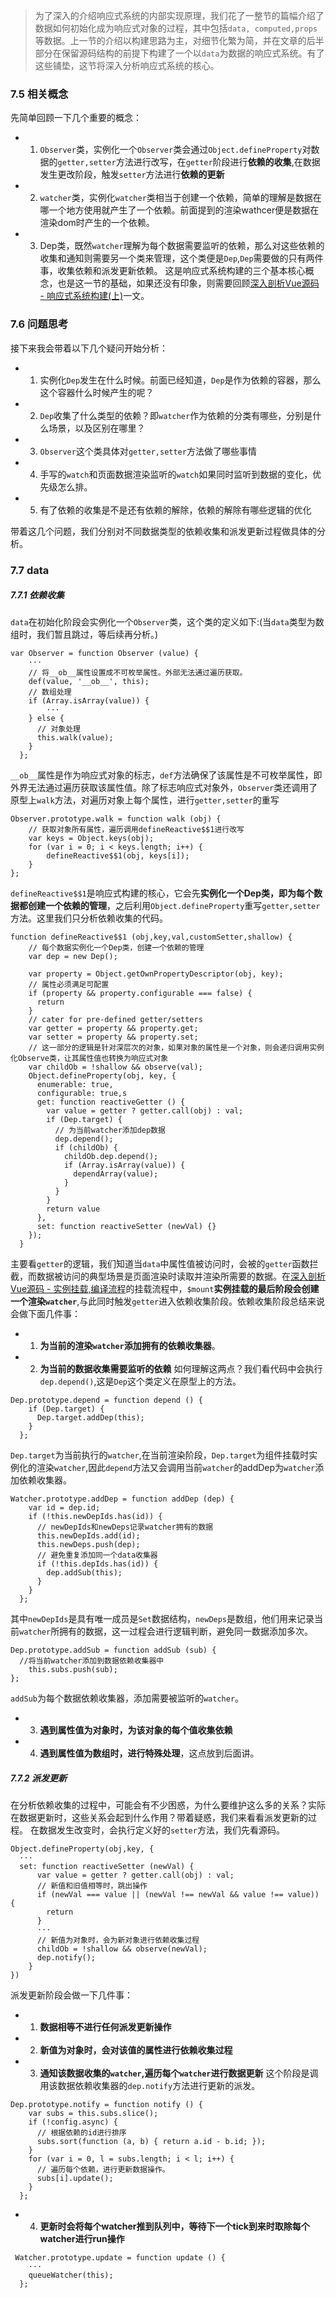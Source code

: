 >为了深入的介绍响应式系统的内部实现原理，我们花了一整节的篇幅介绍了数据如何初始化成为响应式对象的过程，其中包括```data, computed,props```等数据。上一节的介绍以构建思路为主，对细节化繁为简，并在文章的后半部分在保留源码结构的前提下构建了一个以```data```为数据的响应式系统。有了这些铺垫，这节将深入分析响应式系统的核心。

### 7.5 相关概念
先简单回顾一下几个重要的概念：
- 1. ```Observer```类，实例化一个```Observer```类会通过```Object.defineProperty```对数据的```getter,setter```方法进行改写，在```getter```阶段进行**依赖的收集**,在数据发生更改阶段，触发```setter```方法进行**依赖的更新**
- 2. ```watcher```类，实例化```watcher```类相当于创建一个依赖，简单的理解是数据在哪一个地方使用就产生了一个依赖。前面提到的渲染wathcer便是数据在渲染dom时产生的一个依赖。
- 3. Dep类，既然```watcher```理解为每个数据需要监听的依赖，那么对这些依赖的收集和通知则需要另一个类来管理，这个类便是```Dep```,```Dep```需要做的只有两件事，收集依赖和派发更新依赖。
这是响应式系统构建的三个基本核心概念，也是这一节的基础，如果还没有印象，则需要回顾[深入剖析Vue源码 - 响应式系统构建(上)](https://juejin.im/post/5d072a10518825092c7171c4)一文。


### 7.6 问题思考
接下来我会带着以下几个疑问开始分析：
- 1. 实例化```Dep```发生在什么时候。前面已经知道，```Dep```是作为依赖的容器，那么这个容器什么时候产生的呢？
- 2. ```Dep```收集了什么类型的依赖？即```watcher```作为依赖的分类有哪些，分别是什么场景，以及区别在哪里？
- 3. ```Observer```这个类具体对```getter,setter```方法做了哪些事情
- 4. 手写的```watch```和页面数据渲染监听的```watch```如果同时监听到数据的变化，优先级怎么排。
- 5. 有了依赖的收集是不是还有依赖的解除，依赖的解除有哪些逻辑的优化

带着这几个问题，我们分别对不同数据类型的依赖收集和派发更新过程做具体的分析。

### 7.7 data
##### 7.7.1 依赖收集
```data```在初始化阶段会实例化一个```Observer```类，这个类的定义如下:(当```data```类型为数组时，我们暂且跳过，等后续再分析。)
```
var Observer = function Observer (value) {
    ···
    // 将__ob__属性设置成不可枚举属性。外部无法通过遍历获取。
    def(value, '__ob__', this);
    // 数组处理
    if (Array.isArray(value)) {
        ···
    } else {
      // 对象处理
      this.walk(value);
    }
  };
```
```__ob__```属性是作为响应式对象的标志，```def```方法确保了该属性是不可枚举属性，即外界无法通过遍历获取该属性值。除了标志响应式对象外，```Observer```类还调用了原型上```walk```方法，对遍历对象上每个属性，进行```getter,setter```的重写
```
Observer.prototype.walk = function walk (obj) {
    // 获取对象所有属性，遍历调用defineReactive$$1进行改写
    var keys = Object.keys(obj);
    for (var i = 0; i < keys.length; i++) {
        defineReactive$$1(obj, keys[i]);
    }
};
```
```defineReactive$$1```是响应式构建的核心，它会先**实例化一个Dep类，即为每个数据都创建一个依赖的管理**，之后利用```Object.defineProperty```重写```getter,setter```方法。这里我们只分析依赖收集的代码。
```
function defineReactive$$1 (obj,key,val,customSetter,shallow) {
    // 每个数据实例化一个Dep类，创建一个依赖的管理
    var dep = new Dep();

    var property = Object.getOwnPropertyDescriptor(obj, key);
    // 属性必须满足可配置
    if (property && property.configurable === false) {
      return
    }
    // cater for pre-defined getter/setters
    var getter = property && property.get;
    var setter = property && property.set;
    // 这一部分的逻辑是针对深层次的对象，如果对象的属性是一个对象，则会递归调用实例化Observe类，让其属性值也转换为响应式对象
    var childOb = !shallow && observe(val);
    Object.defineProperty(obj, key, {
      enumerable: true,
      configurable: true,s
      get: function reactiveGetter () {
        var value = getter ? getter.call(obj) : val;
        if (Dep.target) {
          // 为当前watcher添加dep数据
          dep.depend();
          if (childOb) {
            childOb.dep.depend();
            if (Array.isArray(value)) {
              dependArray(value);
            }
          }
        }
        return value
      },
      set: function reactiveSetter (newVal) {}
    });
  }
```
主要看```getter```的逻辑，我们知道当```data```中属性值被访问时，会被的```getter```函数拦截，而数据被访问的典型场景是页面渲染时读取并渲染所需要的数据。在[深入剖析Vue源码 - 实例挂载,编译流程](https://juejin.im/post/5ccafd4d51882540d472a90e)的挂载流程中，```$mount```**实例挂载的最后阶段会创建一个渲染```watcher```**,与此同时触发```getter```进入依赖收集阶段。依赖收集阶段总结来说会做下面几件事：
- 1. **为当前的渲染```watcher```添加拥有的依赖收集器**。
- 2. **为当前的数据收集需要监听的依赖**
如何理解这两点？我们看代码中会执行```dep.depend()```,这是```Dep```这个类定义在原型上的方法。
```
Dep.prototype.depend = function depend () {
    if (Dep.target) {
      Dep.target.addDep(this);
    }
  };
```
```Dep.target```为当前执行的```watcher```,在当前渲染阶段，```Dep.target```为组件挂载时实例化的渲染```watcher```,因此```depend```方法又会调用当前```watcher```的addDep为```watcher```添加依赖收集器。

```
Watcher.prototype.addDep = function addDep (dep) {
    var id = dep.id;
    if (!this.newDepIds.has(id)) {
      // newDepIds和newDeps记录watcher拥有的数据
      this.newDepIds.add(id);
      this.newDeps.push(dep);
      // 避免重复添加同一个data收集器
      if (!this.depIds.has(id)) {
        dep.addSub(this);
      }
    }
  };
```
其中```newDepIds```是具有唯一成员是```Set```数据结构，```newDeps```是数组，他们用来记录当前```watcher```所拥有的数据，这一过程会进行逻辑判断，避免同一数据添加多次。
```
Dep.prototype.addSub = function addSub (sub) {
  //将当前watcher添加到数据依赖收集器中
    this.subs.push(sub);
};
```
```addSub```为每个数据依赖收集器，添加需要被监听的```watcher```。
- 3. **遇到属性值为对象时，为该对象的每个值收集依赖**
- 4. **遇到属性值为数组时，进行特殊处理**，这点放到后面讲。


##### 7.7.2 派发更新
在分析依赖收集的过程中，可能会有不少困惑，为什么要维护这么多的关系？实际在数据更新时，这些关系会起到什么作用？带着疑惑，我们来看看派发更新的过程。
在数据发生改变时，会执行定义好的```setter```方法，我们先看源码。
```
Object.defineProperty(obj,key, {
  ···
  set: function reactiveSetter (newVal) {
      var value = getter ? getter.call(obj) : val;
      // 新值和旧值相等时，跳出操作
      if (newVal === value || (newVal !== newVal && value !== value)) {
        return
      }
      ···
      // 新值为对象时，会为新对象进行依赖收集过程
      childOb = !shallow && observe(newVal);
      dep.notify();
    }
})
```
派发更新阶段会做一下几件事：
- 1. **数据相等不进行任何派发更新操作**
- 2. **新值为对象时，会对该值的属性进行依赖收集过程**
- 3. **通知该数据收集的```watcher```,遍历每个```watcher```进行数据更新**
这个阶段是调用该数据依赖收集器的```dep.notify```方法进行更新的派发。
```
Dep.prototype.notify = function notify () {
    var subs = this.subs.slice();
    if (!config.async) {
      // 根据依赖的id进行排序
      subs.sort(function (a, b) { return a.id - b.id; });
    }
    for (var i = 0, l = subs.length; i < l; i++) {
      // 遍历每个依赖，进行更新数据操作。
      subs[i].update();
    }
  };
```
- 4. **更新时会将每个watcher推到队列中，等待下一个tick到来时取除每个watcher进行run操作**

```
 Watcher.prototype.update = function update () {
    ···
    queueWatcher(this);
  };
```
